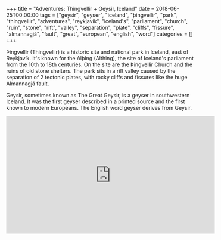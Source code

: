 +++
title = "Adventures: Thingvellir + Geysir, Iceland"
date = 2018-06-25T00:00:00
tags = ["geysir", "geyser", "iceland", "þingvellir", "park", "thingvellir", "adventures", "reykjavík", "iceland's", "parliament", "church", "ruin", "stone", "rift", "valley", "separation", "plate", "cliffs", "fissure", "almannagjá", "fault", "great", "european", "english", "word"]
categories = []
+++


Þingvellir (Thingvellir) is a historic site and national park in Iceland, east of Reykjavík. It's known for the Alþing (Althing), the site of Iceland's parliament from the 10th to 18th centuries. On the site are the Þingvellir Church and the ruins of old stone shelters. The park sits in a rift valley caused by the separation of 2 tectonic plates, with rocky cliffs and fissures like the huge Almannagjá fault.

Geysir, sometimes known as The Great Geysir, is a geyser in southwestern Iceland. It was the first geyser described in a printed source and the first known to modern Europeans. The English word geyser derives from Geysir.

<iframe width="560" height="315" src="https://www.youtube.com/embed/SbX9R2_o4go" frameborder="0" allow="autoplay; encrypted-media" allowfullscreen></iframe>
